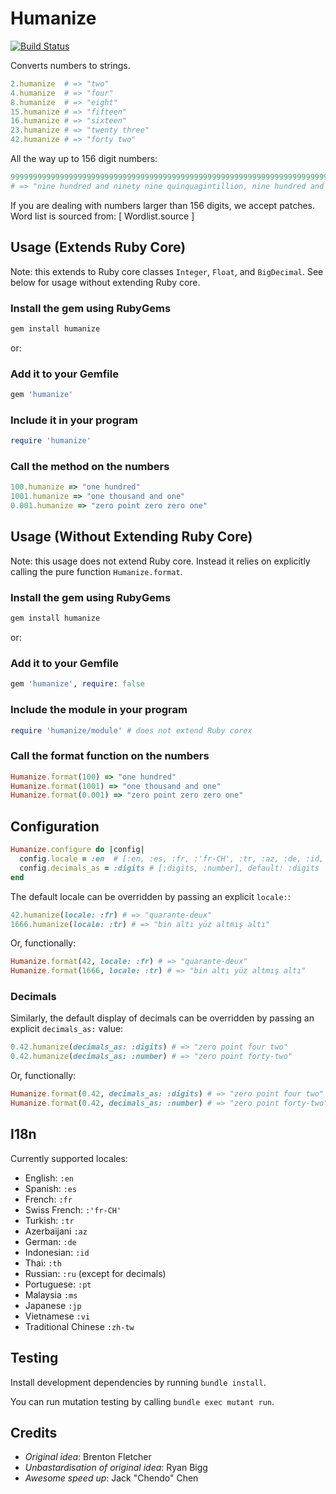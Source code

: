 # Humanize

[![Build Status](https://travis-ci.org/radar/humanize.svg?branch=master)](https://travis-ci.org/radar/humanize)

Converts numbers to strings.

```ruby
2.humanize  # => "two"
4.humanize  # => "four"
8.humanize  # => "eight"
15.humanize # => "fifteen"
16.humanize # => "sixteen"
23.humanize # => "twenty three"
42.humanize # => "forty two"
```

All the way up to 156 digit numbers:

```ruby
999999999999999999999999999999999999999999999999999999999999999999999999999999999999999999999999999999999999999999999999999999999999999999999999999999999999.humanize
# => "nine hundred and ninety nine quinquagintillion, nine hundred and ninety nine novenquadragintillion, nine hundred and ninety nine octoquadragintillion, nine hundred and ninety nine septenquadragintillion, nine hundred and ninety nine sesquadragintillion, nine hundred and ninety nine quinquadragintillion, nine hundred and ninety nine quattuorquadragintillion, nine hundred and ninety nine trequadragintillion, nine hundred and ninety nine duoquadragintillion, nine hundred and ninety nine unquadragintillion, nine hundred and ninety nine quadragintillion, nine hundred and ninety nine novemtrigintillion, nine hundred and ninety nine octotrigintillion, nine hundred and ninety nine septentrigintillion, nine hundred and ninety nine sextrigintillion, nine hundred and ninety nine quintrigintillion, nine hundred and ninety nine quattuortrigintillion, nine hundred and ninety nine trestrigintillion, nine hundred and ninety nine duotrigintillion, nine hundred and ninety nine untrigintillion, nine hundred and ninety nine trigintillion, nine hundred and ninety nine novemvigintillion, nine hundred and ninety nine octovigintillion, nine hundred and ninety nine septenvigintillion, nine hundred and ninety nine sexvigintillion, nine hundred and ninety nine quinvigintillion, nine hundred and ninety nine quattuortillion, nine hundred and ninety nine trevigintillion, nine hundred and ninety nine duovigintillion, nine hundred and ninety nine unvigintillion, nine hundred and ninety nine vigintillion, nine hundred and ninety nine novemdecillion, nine hundred and ninety nine octodecillion, nine hundred and ninety nine septendecillion, nine hundred and ninety nine sexdecillion, nine hundred and ninety nine quindecillion, nine hundred and ninety nine quattuordecillion, nine hundred and ninety nine tredecillion, nine hundred and ninety nine duodecillion, nine hundred and ninety nine undecillion, nine hundred and ninety nine decillion, nine hundred and ninety nine nonillion, nine hundred and ninety nine octillion, nine hundred and ninety nine septillion, nine hundred and ninety nine sextillion, nine hundred and ninety nine quintrillion, nine hundred and ninety nine quadrillion, nine hundred and ninety nine trillion, nine hundred and ninety nine billion, nine hundred and ninety nine million, nine hundred and ninety nine thousand nine hundred and ninety nine"
```

If you are dealing with numbers larger than 156 digits, we accept patches. Word list is sourced from: [ Wordlist.source ]

## Usage (Extends Ruby Core)
Note: this extends to Ruby core classes `Integer`, `Float`, and `BigDecimal`.
See below for usage without extending Ruby core.

### Install the gem using RubyGems

```bash
gem install humanize
```

or:

### Add it to your Gemfile

```ruby
gem 'humanize'
```

### Include it in your program

```ruby
require 'humanize'
```

### Call the method on the numbers

```ruby
100.humanize => "one hundred"
1001.humanize => "one thousand and one"
0.001.humanize => "zero point zero zero one"
```

##  Usage (Without Extending Ruby Core)
Note: this usage does not extend Ruby core.
Instead it relies on explicitly calling the pure function `Humanize.format`.

### Install the gem using RubyGems

```bash
gem install humanize
```

or:

### Add it to your Gemfile

```ruby
gem 'humanize', require: false
```

### Include the module in your program

```ruby
require 'humanize/module' # does not extend Ruby corex
```

### Call the format function on the numbers

```ruby
Humanize.format(100) => "one hundred"
Humanize.format(1001) => "one thousand and one"
Humanize.format(0.001) => "zero point zero zero one"
```

## Configuration

```ruby
Humanize.configure do |config|
  config.locale = :en  # [:en, :es, :fr, :'fr-CH', :tr, :az, :de, :id, :th, :ru, :pt, :ms, :jp, :vi, :'zh-tw'], default: :en
  config.decimals_as = :digits # [:digits, :number], default: :digits
end
```

The default locale can be overridden by passing an explicit `locale:`:

```ruby
42.humanize(locale: :fr) # => "quarante-deux"
1666.humanize(locale: :tr) # => "bin altı yüz altmış altı"
```

Or, functionally:

```ruby
Humanize.format(42, locale: :fr) # => "quarante-deux"
Humanize.format(1666, locale: :tr) # => "bin altı yüz altmış altı"
```

### Decimals

Similarly, the default display of decimals can be overridden by passing an explicit `decimals_as:` value:

```ruby
0.42.humanize(decimals_as: :digits) # => "zero point four two"
0.42.humanize(decimals_as: :number) # => "zero point forty-two"
```

Or, functionally:

```ruby
Humanize.format(0.42, decimals_as: :digits) # => "zero point four two"
Humanize.format(0.42, decimals_as: :number) # => "zero point forty-two"
```

## I18n

Currently supported locales:

* English: `:en`
* Spanish: `:es`
* French: `:fr`
* Swiss French: `:'fr-CH'`
* Turkish: `:tr`
* Azerbaijani `:az`
* German: `:de`
* Indonesian: `:id`
* Thai: `:th`
* Russian: `:ru` (except for decimals)
* Portuguese: `:pt`
* Malaysia `:ms`
* Japanese `:jp`
* Vietnamese `:vi`
* Traditional Chinese `:zh-tw`

## Testing

Install development dependencies by running `bundle install`.

You can run mutation testing by calling `bundle exec mutant run`.

## Credits

* *Original idea*: Brenton Fletcher
* *Unbastardisation of original idea*: Ryan Bigg
* *Awesome speed up*: Jack "Chendo" Chen
